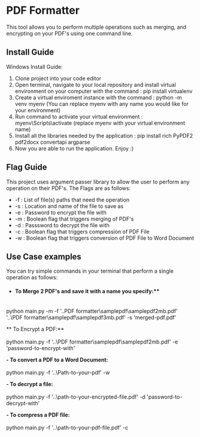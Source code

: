# PDF Formatter
This tool allows you to perform multiple operations such as merging, and encrypting on your PDF's using one command line.

## Install Guide

Windows Install Guide:
1) Clone project into your code editor
2) Open terminal, navigate to your local repository and install virtual environment on your computer with the command : pip install virtualenv
3) Create a virtual enviroment instance with the command :  python -m venv myenv (You can replace myenv with any name you would like for your environment)
4) Run command to activate your virtual environment : myenv\Scripts\activate (replace myenv with your virtual environment name)
5) Install all the libraries needed by the application : pip install rich PyPDF2 pdf2docx convertapi argparse
6) Now you are able to run the application. Enjoy :)


## Flag Guide
This project uses argument passer library to allow the user to perform any operation on their PDF's. The Flags are as follows:
  - -f : List of file(s) paths that need the operation <br>
  - -s : Location and name of the file to save as <br>
  - -e : Password to encrypt the file with <br>
  - -m : Boolean flag that triggers merging of PDF's <br>
  - -d : Passsword to decrypt the file with <br>
  - -c : Boolean flag that triggers compression of PDF File <br>
  - -w : Boolean flag that triggers conversion of PDF File to Word Document <br>

  ## Use Case examples
  You can try simple commands in your terminal that perform a single operation as follows: 

  - #### To Merge 2 PDF's and save it with a name you specify:**<br>
  <br>
python main.py -m -f '..PDF formatter\samplepdf\samplepdf2mb.pdf' '..\PDF formatter\samplepdf\samplepdf3mb.pdf' -s 'merged-pdf.pdf'

  ** To Encrypt a PDF:**<br>
  <br>
  python main.py -f '..\PDF formatter\samplepdf\samplepdf2mb.pdf' -e 'password-to-encrypt-with'
  
  **- To convert a PDF to a Word Document:**<br>
  <br>
  python main.py -f '..\Path-to-your-pdf' -w
  
  **- To decrypt a file:**<br>
  <br>
  python main.py -f '..\path-to-your-encrypted-file.pdf' -d 'password-to-decrypt-with'
  
  **- To compress a PDF file:**<br>
  <br>
  python main.py -f '..\path-to-your-pdf-file.pdf' -c

  
